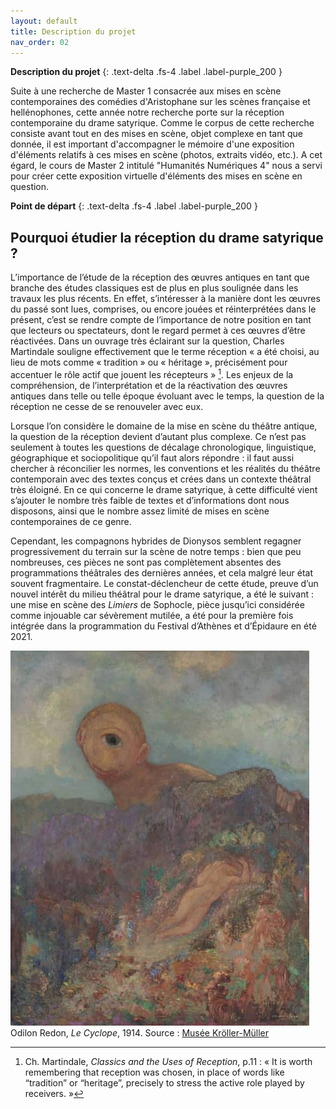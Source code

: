 ```yaml
---
layout: default
title: Description du projet
nav_order: 02
---
```


**Description du projet**
{: .text-delta .fs-4 .label .label-purple_200 }

Suite à une recherche de Master 1 consacrée aux mises en scène contemporaines des comédies d'Aristophane sur les scènes française et hellénophones,
cette année notre recherche porte sur la réception contemporaine du drame satyrique.
Comme le corpus de cette recherche consiste avant tout en des mises en scène, objet complexe en tant que donnée,
il est important d'accompagner le mémoire d'une exposition d'éléments relatifs à ces mises en scène
(photos, extraits vidéo, etc.).
A cet égard, le cours de Master 2 intitulé "Humanités Numériques 4" nous a servi pour créer
cette exposition virtuelle d'éléments des mises en scène en question.

**Point de départ**
{: .text-delta .fs-4 .label .label-purple_200 }

## Pourquoi étudier la réception du drame satyrique ? ##

L’importance de l’étude de la réception des œuvres antiques en tant que branche des études classiques est de plus en plus soulignée dans les travaux les plus récents. En effet, s’intéresser à la manière dont les œuvres du passé sont lues, comprises, ou encore jouées et réinterprétées dans le présent, c’est se rendre compte de l’importance de notre position en tant que lecteurs ou spectateurs, dont le regard permet à ces œuvres d’être réactivées. Dans un ouvrage très éclairant sur la question, Charles Martindale souligne effectivement que le terme réception « a été choisi, au lieu de mots comme « tradition » ou « héritage », précisément pour accentuer le rôle actif que jouent les récepteurs  » [^1]. Les enjeux de la compréhension, de l’interprétation et de la réactivation des œuvres antiques dans telle ou telle époque évoluant avec le temps, la question de la réception ne cesse de se renouveler avec eux.

Lorsque l’on considère le domaine de la mise en scène du théâtre antique, la question de la réception devient d’autant plus complexe. Ce n’est pas seulement à toutes les questions de décalage chronologique, linguistique, géographique et sociopolitique qu’il faut alors répondre : il faut aussi chercher à réconcilier les normes, les conventions et les réalités du théâtre contemporain avec des textes conçus et crées dans un contexte théâtral très éloigné. En ce qui concerne le drame satyrique, à cette difficulté vient s’ajouter le nombre très faible de textes et d’informations dont nous disposons, ainsi que le nombre assez limité de mises en scène contemporaines de ce genre.

Cependant, les compagnons hybrides de Dionysos semblent regagner progressivement du terrain sur la scène de notre temps : bien que peu nombreuses, ces pièces ne sont pas complètement absentes des programmations théâtrales des dernières années, et cela malgré leur état souvent fragmentaire. Le constat-déclencheur de cette étude, preuve d’un nouvel intérêt du milieu théâtral pour le drame satyrique, a été le suivant : une mise en scène des *Limiers* de Sophocle, pièce jusqu’ici considérée comme injouable car sévèrement mutilée, a été pour la première fois intégrée dans la programmation du Festival d’Athènes et d’Épidaure en été 2021.








  ![](../assets/images/cyclops_redon.jpg)\
  Odilon Redon, *Le Cyclope*, 1914. Source : [Musée Kröller-Müller](https://krollermuller.nl/en/odilon-redon-the-cyclops-1)


  [^1]: Ch. Martindale, *Classics and the Uses of Reception*, p.11 : « It is worth remembering that reception was chosen, in place of words like “tradition” or “heritage”, precisely to stress the active role played by receivers. »

